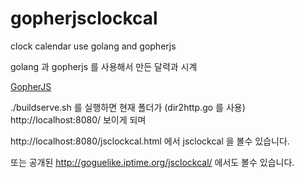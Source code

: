 # gopherjsclockcal
clock calendar use golang and gopherjs

golang 과 gopherjs 를 사용해서 만든 달력과 시계 

[GopherJS](https://github.com/gopherjs/gopherjs)

./buildserve.sh 를 실행하면 현재 폴더가  (dir2http.go 를 사용)
http://localhost:8080/ 
보이게 되며 

http://localhost:8080/jsclockcal.html
에서 jsclockcal 을 볼수 있습니다. 

또는 공개된 
http://goguelike.iptime.org/jsclockcal/
에서도 볼수 있습니다. 
